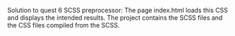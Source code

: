 Solution to quest 6 SCSS preprocessor:
The page index.html loads this CSS and displays the intended results.
The project contains the SCSS  files and the CSS files compiled from the SCSS.

